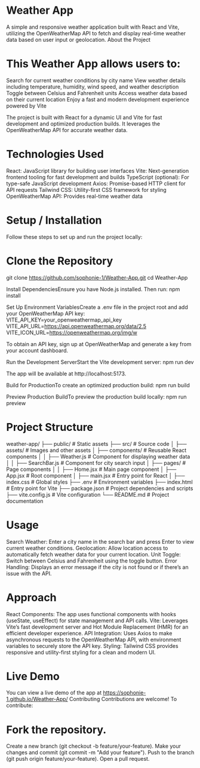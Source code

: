 # Weather App
A simple and responsive weather application built with React and Vite, utilizing the OpenWeatherMap API to fetch and display real-time weather data based on user input or geolocation.
About the Project
# This Weather App allows users to:

Search for current weather conditions by city name
View weather details including temperature, humidity, wind speed, and weather description
Toggle between Celsius and Fahrenheit units
Access weather data based on their current location
Enjoy a fast and modern development experience powered by Vite

The project is built with React for a dynamic UI and Vite for fast development and optimized production builds. It leverages the OpenWeatherMap API for accurate weather data.
# Technologies Used

React: JavaScript library for building user interfaces
Vite: Next-generation frontend tooling for fast development and builds
TypeScript (optional): For type-safe JavaScript development
Axios: Promise-based HTTP client for API requests
Tailwind CSS: Utility-first CSS framework for styling
OpenWeatherMap API: Provides real-time weather data

# Setup / Installation
Follow these steps to set up and run the project locally:

# Clone the Repository
git clone https://github.com/sophonie-1/Weather-App.git
cd Weather-App


Install DependenciesEnsure you have Node.js installed. Then run:
npm install


Set Up Environment VariablesCreate a .env file in the project root and add your OpenWeatherMap API key:
VITE_API_KEY=your_openweathermap_api_key
VITE_API_URL=https://api.openweathermap.org/data/2.5
VITE_ICON_URL=https://openweathermap.org/img/w

To obtain an API key, sign up at OpenWeatherMap and generate a key from your account dashboard.

Run the Development ServerStart the Vite development server:
npm run dev

The app will be available at http://localhost:5173.

Build for ProductionTo create an optimized production build:
npm run build


Preview Production BuildTo preview the production build locally:
npm run preview



# Project Structure
weather-app/
├── public/                 # Static assets
├── src/                    # Source code
│   ├── assets/             # Images and other assets
│   ├── components/         # Reusable React components
│   │   ├── Weather.js      # Component for displaying weather data
│   │   ├── SearchBar.js    # Component for city search input
│   ├── pages/              # Page components
│   │   ├── Home.jsx        # Main page component
│   ├── App.jsx             # Root component
│   ├── main.jsx            # Entry point for React
│   ├── index.css           # Global styles
├── .env                    # Environment variables
├── index.html              # Entry point for Vite
├── package.json            # Project dependencies and scripts
├── vite.config.js          # Vite configuration
└── README.md               # Project documentation

# Usage

Search Weather: Enter a city name in the search bar and press Enter to view current weather conditions.
Geolocation: Allow location access to automatically fetch weather data for your current location.
Unit Toggle: Switch between Celsius and Fahrenheit using the toggle button.
Error Handling: Displays an error message if the city is not found or if there’s an issue with the API.

# Approach

React Components: The app uses functional components with hooks (useState, useEffect) for state management and API calls.
Vite: Leverages Vite’s fast development server and Hot Module Replacement (HMR) for an efficient developer experience.
API Integration: Uses Axios to make asynchronous requests to the OpenWeatherMap API, with environment variables to securely store the API key.
Styling: Tailwind CSS provides responsive and utility-first styling for a clean and modern UI.

# Live Demo
You can view a live demo of the app at https://sophonie-1.github.io/Weather-App/
Contributing
Contributions are welcome! To contribute:

# Fork the repository.
Create a new branch (git checkout -b feature/your-feature).
Make your changes and commit (git commit -m "Add your feature").
Push to the branch (git push origin feature/your-feature).
Open a pull request.


